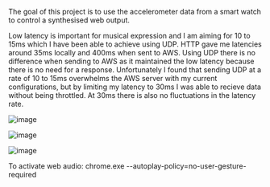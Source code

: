 The goal of this project is to use the accelerometer data from a smart watch to control a synthesised web output.

Low latency is important for musical expression and I am aiming for 10 to 15ms which I have been able to achieve using UDP. HTTP gave me latencies around 35ms locally and 400ms when sent to AWS. Using UDP there is no difference when sending to AWS as it maintained the low latency because there is no need for a response. Unfortunately I found that sending UDP at a rate of 10 to 15ms overwhelms the AWS server with my current configurations, but by limiting my latency to 30ms I was able to recieve data without being throttled. At 30ms there is also no fluctuations in the latency rate.

![image](https://github.com/user-attachments/assets/b4f17029-b728-426f-adb4-05e5f9d9b2e5)

![image](https://github.com/user-attachments/assets/181c7d6a-a148-4620-9193-718a8b03ec71)

![image](https://github.com/user-attachments/assets/6911817a-3bd2-4631-82bd-4b9270ef570c)

To activate web audio:
chrome.exe --autoplay-policy=no-user-gesture-required
